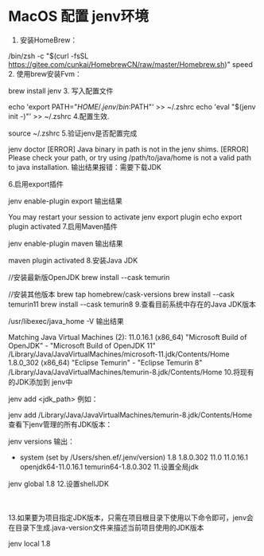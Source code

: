 # MacOS 配置 jenv环境

1. 安装HomeBrew：

/bin/zsh -c "$(curl -fsSL https://gitee.com/cunkai/HomebrewCN/raw/master/Homebrew.sh)" speed
2. 使用brew安装Fvm：

brew install jenv
3. 写入配置文件

echo 'export PATH="$HOME/.jenv/bin:$PATH"' >> ~/.zshrc
echo 'eval "$(jenv init -)"' >> ~/.zshrc
4.配置生效. 

source ~/.zshrc
5.验证jenv是否配置完成

jenv doctor
[ERROR]	Java binary in path is not in the jenv shims.
[ERROR]	Please check your path, or try using /path/to/java/home is not a valid path to java installation.
输出结果报错：需要下载JDK

6.启用export插件

jenv enable-plugin export
输出结果

You may restart your session to activate jenv export plugin echo export plugin activated
7.启用Maven插件

jenv enable-plugin maven
输出结果

maven plugin activated
8.安装Java JDK

//安装最新版OpenJDK
brew install --cask temurin

//安装其他版本
brew tap homebrew/cask-versions
brew install --cask temurin11
brew install --cask temurin8
9.查看目前系统中存在的Java JDK版本

/usr/libexec/java_home -V
输出结果

Matching Java Virtual Machines (2):
    11.0.16.1 (x86_64) "Microsoft Build of OpenJDK" - "Microsoft Build of OpenJDK 11" /Library/Java/JavaVirtualMachines/microsoft-11.jdk/Contents/Home
    1.8.0_302 (x86_64) "Eclipse Temurin" - "Eclipse Temurin 8" /Library/Java/JavaVirtualMachines/temurin-8.jdk/Contents/Home
10.将现有的JDK添加到 jenv中

jenv add <jdk_path>
例如：

jenv add /Library/Java/JavaVirtualMachines/temurin-8.jdk/Contents/Home
查看下jenv管理的所有JDK版本：

jenv versions
输出：

* system (set by /Users/shen.ef/.jenv/version)
  1.8
  1.8.0.302
  11.0
  11.0.16.1
  openjdk64-11.0.16.1
  temurin64-1.8.0.302
  11.设置全局jdk

jenv global 1.8
12.设置shellJDK

　



13.如果要为项目指定JDK版本，只需在项目根目录下使用以下命令即可，jenv会在目录下生成.java-version文件来描述当前项目使用的JDK版本

jenv local 1.8

